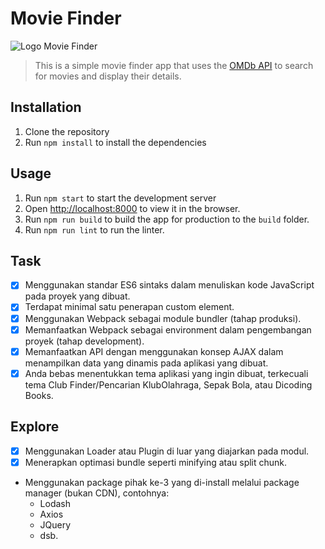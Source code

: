 # Movie Finder
![Logo Movie Finder](https://dudiiskandar.me/movie-finder-app/df28a8301c59abdf4d65.webp)
>This is a simple movie finder app that uses the [OMDb API](http://www.omdbapi.com/) to search for movies and display their details.

## Installation
1. Clone the repository
2. Run `npm install` to install the dependencies

## Usage
1. Run `npm start` to start the development server
2. Open [http://localhost:8000](http://localhost:8000) to view it in the browser.
3. Run `npm run build` to build the app for production to the `build` folder.
4. Run `npm run lint` to run the linter.

## Task
- [x] Menggunakan standar ES6 sintaks dalam menuliskan kode JavaScript pada proyek yang dibuat.  
- [x] Terdapat minimal satu penerapan custom element.  
- [x] Menggunakan Webpack sebagai module bundler (tahap produksi).  
- [x] Memanfaatkan Webpack sebagai environment dalam pengembangan proyek (tahap development).  
- [x] Memanfaatkan API dengan menggunakan konsep AJAX dalam menampilkan data yang dinamis pada aplikasi yang dibuat.  
- [x] Anda bebas menentukkan tema aplikasi yang ingin dibuat, terkecuali tema Club Finder/Pencarian KlubOlahraga, Sepak Bola, atau Dicoding Books.

## Explore
- [x] Menggunakan Loader atau Plugin di luar yang diajarkan pada modul.
- [x] Menerapkan optimasi bundle seperti minifying atau split chunk.
- Menggunakan package pihak ke-3 yang di-install melalui package manager (bukan CDN), contohnya:
    - Lodash
    - Axios
    - JQuery
    - dsb.
